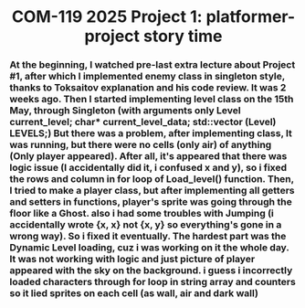 <h1 align=center> COM-119 2025 Project 1: platformer-project  story time </h1>
<h3>At the beginning, I watched pre-last extra lecture about Project #1, after which I implemented enemy class in singleton style, thanks to Toksaitov explanation and his code review. It was 2 weeks ago.
Then I started implementing level class on the 15th May, through Singleton (with arguments only Level current_level;  char* current_level_data; std::vector (Level) LEVELS;)
But there was a problem, after implementing  class, It was running, but there were no cells (only air) of anything (Only player appeared).
After all, it's appeared that there was logic issue (I accidentally did it, i confused x and y), so i fixed the rows and column in for loop of Load_level() function. 
Then, I tried to make a player class, but after implementing all getters and setters in functions, player's sprite was going through the floor like a Ghost.
also i had some troubles with Jumping (i accidentally wrote {x, x} not {x, y} so everything's gone in a wrong way). So i fixed it eventually.
The hardest part was the Dynamic Level loading, cuz i was working on it the whole day. It was not working with logic and just picture of player appeared with the sky on the background.
i guess i incorrectly loaded characters through for loop in string array and counters so it lied sprites on each cell (as wall, air and dark wall)
</h3> 
